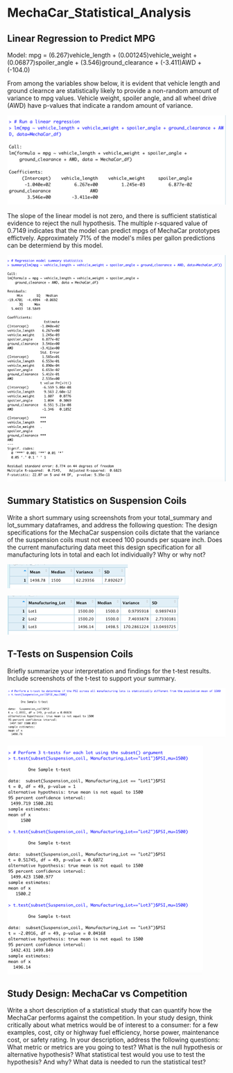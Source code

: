 # MechaCar_Statistical_Analysis

## Linear Regression to Predict MPG
Model: mpg = (6.267)vehicle_length + (0.001245)vehicle_weight + (0.06877)spoiler_angle + (3.546)ground_clearance + (-3.411)AWD + (-104.0)

From among the variables show below, it is evident that vehicle length and ground clearnce are statistically likely to provide a non-random amount of variance to mpg values. Vehicle weight, spoiler angle, and all wheel drive (AWD) have p-values that indicate a random amount of variance.

![Deliverable 1 Linear Regression](https://github.com/tysonseang/MechaCar_Statistical_Analysis/blob/main/imagery/Deliverable1_Linear_Regression.png)

 The slope of the linear model is not zero, and there is sufficient statistical evidence to reject the null hypothesis. The multiple r-squared value of 0.7149 indicates that the model can predict mpgs of MechaCar prototypes effictvely. Approximately 71% of the model's miles per gallon predictions can be determiend by this model.
 
![Deliverable 1 Summary Statistics](https://github.com/tysonseang/MechaCar_Statistical_Analysis/blob/main/imagery/Deliverable1_Summary_Statistics.png)

## Summary Statistics on Suspension Coils
Write a short summary using screenshots from your total_summary and lot_summary dataframes, and address the following question:
The design specifications for the MechaCar suspension coils dictate that the variance of the suspension coils must not exceed 100 pounds per square inch. Does the current manufacturing data meet this design specification for all manufacturing lots in total and each lot individually? Why or why not?

![Deliverable 2 Total Summary Statistics](https://github.com/tysonseang/MechaCar_Statistical_Analysis/blob/main/imagery/Deliverable2_total_summary_df.png)

![Deliverable 2 Lot Summary Statistics](https://github.com/tysonseang/MechaCar_Statistical_Analysis/blob/main/imagery/Deliverable2_lot_summary.png)

## T-Tests on Suspension Coils
Briefly summarize your interpretation and findings for the t-test results. Include screenshots of the t-test to support your summary.

![Deliverable 3 t-test 1](https://github.com/tysonseang/MechaCar_Statistical_Analysis/blob/main/imagery/Deliverable3_ttest1.png)

![Deliverable 3 t-test 2-4](https://github.com/tysonseang/MechaCar_Statistical_Analysis/blob/main/imagery/Deliverable3_ttest2.png)

## Study Design: MechaCar vs Competition
Write a short description of a statistical study that can quantify how the MechaCar performs against the competition. In your study design, think critically about what metrics would be of interest to a consumer: for a few examples, cost, city or highway fuel efficiency, horse power, maintenance cost, or safety rating.
In your description, address the following questions:
What metric or metrics are you going to test?
What is the null hypothesis or alternative hypothesis?
What statistical test would you use to test the hypothesis? And why?
What data is needed to run the statistical test?
